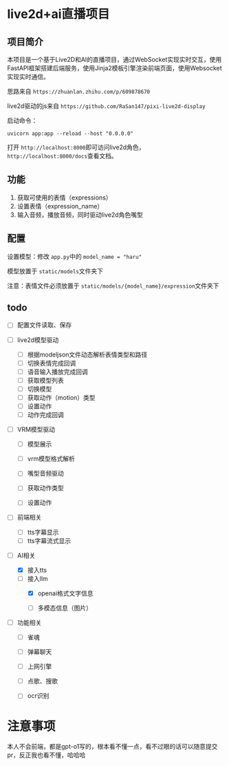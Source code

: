 # live2d+ai直播项目

## 项目简介

本项目是一个基于Live2D和AI的直播项目，通过WebSocket实现实时交互，使用FastAPI框架搭建后端服务，使用Jinja2模板引擎渲染前端页面，使用Websocket实现实时通信。

思路来自 `https://zhuanlan.zhihu.com/p/609878670`

live2d驱动的js来自 `https://github.com/RaSan147/pixi-live2d-display`

启动命令：

```
uvicorn app:app --reload --host "0.0.0.0"
```

打开 `http://localhost:8000`即可访问live2d角色，`http://localhost:8000/docs`查看文档。

## 功能

1. 获取可使用的表情（expressions）
2. 设置表情（expression_name）
3. 输入音频，播放音频，同时驱动live2d角色嘴型

## 配置

设置模型：修改 `app.py`中的 `model_name = "haru"`

模型放置于 `static/models`文件夹下

注意：表情文件必须放置于 `static/models/{model_name}/expression`文件夹下

## todo

* [ ] 配置文件读取、保存

* [ ] live2d模型驱动
  * [ ] 根据modeljson文件动态解析表情类型和路径
  * [ ] 切换表情完成回调
  * [ ] 语音输入播放完成回调
  * [ ] 获取模型列表
  * [ ] 切换模型
  * [ ] 获取动作（motion）类型
  * [ ] 设置动作
  * [ ] 动作完成回调

* [ ] VRM模型驱动
  * [ ] 模型展示
  * [ ] vrm模型格式解析
  * [ ] 嘴型音频驱动
  * [ ] 获取动作类型
  * [ ] 设置动作


* [ ] 前端相关
    * [ ] tts字幕显示
    * [ ] tts字幕流式显示

* [ ] AI相关
  * [X] 接入tts
  * [ ] 接入llm
    * [X] openai格式文字信息
    * [ ] 多模态信息（图片）


* [ ] 功能相关
    * [ ] 雀魂
    * [ ] 弹幕聊天
    * [ ] 上网引擎
    * [ ] 点歌、搜歌
    * [ ] ocr识别


# 注意事项

本人不会前端，都是gpt-o1写的，根本看不懂一点，看不过眼的话可以随意提交pr，反正我也看不懂，哈哈哈

